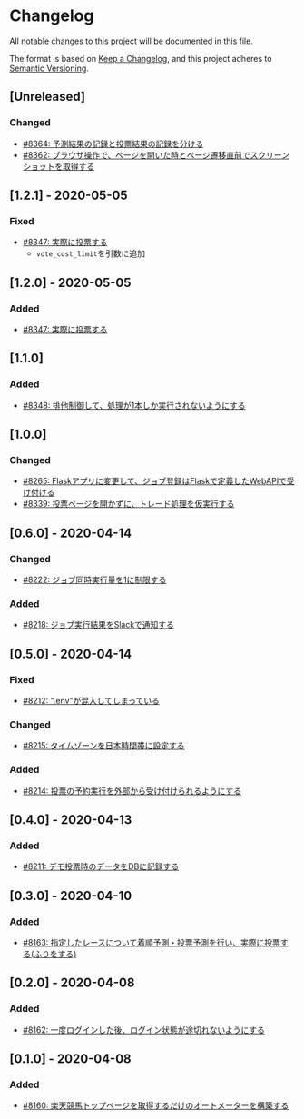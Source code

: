 # Changelog

All notable changes to this project will be documented in this file.

The format is based on [Keep a Changelog](https://keepachangelog.com/en/1.0.0/),
and this project adheres to [Semantic Versioning](https://semver.org/spec/v2.0.0.html).

## [Unreleased]
### Changed
- [#8364: 予測結果の記録と投票結果の記録を分ける](https://redmine.u6k.me/issues/8364)
- [#8362: ブラウザ操作で、ページを開いた時とページ遷移直前でスクリーンショットを取得する](https://redmine.u6k.me/issues/8362)

## [1.2.1] - 2020-05-05
### Fixed
- [#8347: 実際に投票する](https://redmine.u6k.me/issues/8347)
    - `vote_cost_limit`を引数に追加

## [1.2.0] - 2020-05-05
### Added
- [#8347: 実際に投票する](https://redmine.u6k.me/issues/8347)

## [1.1.0]
### Added
- [#8348: 排他制御して、処理が1本しか実行されないようにする](https://redmine.u6k.me/issues/8348)

## [1.0.0]
### Changed
- [#8265: Flaskアプリに変更して、ジョブ登録はFlaskで定義したWebAPIで受け付ける](https://redmine.u6k.me/issues/8265)
- [#8339: 投票ページを開かずに、トレード処理を仮実行する](https://redmine.u6k.me/issues/8339)

## [0.6.0] - 2020-04-14
### Changed
- [#8222: ジョブ同時実行量を1に制限する](https://redmine.u6k.me/issues/8222)

### Added
- [#8218: ジョブ実行結果をSlackで通知する](https://redmine.u6k.me/issues/8218)

## [0.5.0] - 2020-04-14
### Fixed
- [#8212: ".env"が混入してしまっている](https://redmine.u6k.me/issues/8212)

### Changed
- [#8215: タイムゾーンを日本時間帯に設定する](https://redmine.u6k.me/issues/8215)

### Added
- [#8214: 投票の予約実行を外部から受け付けられるようにする](https://redmine.u6k.me/issues/8214)

## [0.4.0] - 2020-04-13
### Added
- [#8211: デモ投票時のデータをDBに記録する](https://redmine.u6k.me/issues/8211)

## [0.3.0] - 2020-04-10
### Added
- [#8163: 指定したレースについて着順予測・投票予測を行い、実際に投票する(ふりをする)](https://redmine.u6k.me/issues/8163)

## [0.2.0] - 2020-04-08
### Added
- [#8162: 一度ログインした後、ログイン状態が途切れないようにする](https://redmine.u6k.me/issues/8162)

## [0.1.0] - 2020-04-08
### Added
- [#8160: 楽天競馬トップページを取得するだけのオートメーターを構築する](https://redmine.u6k.me/issues/8160)
